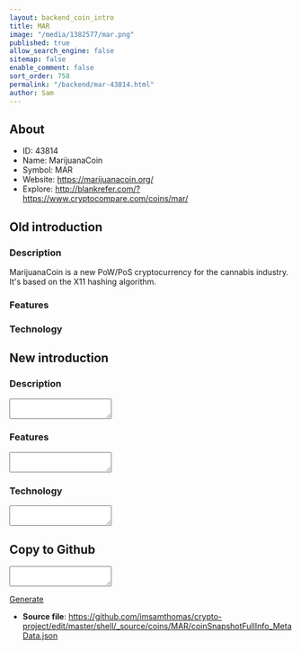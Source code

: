 ```yaml
---
layout: backend_coin_intro
title: MAR
image: "/media/1382577/mar.png"
published: true
allow_search_engine: false
sitemap: false
enable_comment: false
sort_order: 758
permalink: "/backend/mar-43814.html"
author: Sam
---
```


## About

- ID: 43814
- Name: MarijuanaCoin
- Symbol: MAR
- Website: https://marijuanacoin.org/
- Explore: http://blankrefer.com/?https://www.cryptocompare.com/coins/mar/


## Old introduction

### Description

<p>MarijuanaCoin is a new PoW/PoS cryptocurrency for the cannabis industry. It&#39;s based on the X11 hashing algorithm.</p>

### Features


### Technology




## New introduction


### Description
<textarea id="meta_description" name="description"></textarea>

### Features
<textarea id="meta_features" name="features"></textarea>

### Technology
<textarea id="meta_technology" name="technology"></textarea>


## Copy to Github

<textarea id="coinsnapshotfullinfo_metadata"></textarea>

<a href="#gen" onclick="generateMetaDatJson()">Generate</a>

- **Source file**: <a href="https://github.com/imsamthomas/crypto-project/edit/master/shell/_source/coins/MAR/coinSnapshotFullInfo_MetaData.json">https://github.com/imsamthomas/crypto-project/edit/master/shell/_source/coins/MAR/coinSnapshotFullInfo_MetaData.json</a>

